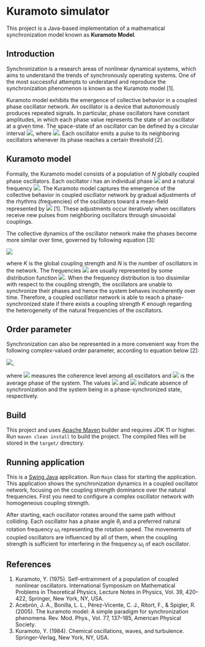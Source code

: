 # Kuramoto simulator

This project is a Java-based implementation of a mathematical synchronization model known as **Kuramoto Model**.

## Introduction

Synchronization is a research areas of nonlinear dynamical systems, which aims to understand the trends of synchronously operating systems. One of the most successful attempts to understand and reproduce the synchronization phenomenon is known as the Kuramoto model [1]. 

Kuramoto model exhibits the emergence of collective behavior in a coupled phase oscillator network. An oscillator is a device that autonomously produces repeated signals. In particular, phase oscillators have constant amplitudes, in which each phase value represents the state of an oscillator at a given time. The space-state of an oscillator can be defined by a circular interval <img src="https://render.githubusercontent.com/render/math?math=[0,2\pi]">, where <img src="https://render.githubusercontent.com/render/math?math=0 = 2\pi">. Each oscillator emits a pulse to its neighboring oscillators whenever its phase reaches a certain threshold [2].

## Kuramoto model

Formally, the Kuramoto model consists of a population of *N* globally coupled phase oscillators. Each oscillator *i* has an individual phase <img src="https://render.githubusercontent.com/render/math?math=\theta_i"> and a natural frequency <img src="https://render.githubusercontent.com/render/math?math=\omega_i">. The Kuramoto model captures the emergence of the collective behavior in coupled oscillator network by gradual adjustments of the rhythms (frequencies) of the oscillators toward a mean-field represented by <img src="https://render.githubusercontent.com/render/math?math=\Omega"> [1]. These adjustments occur iteratively when oscillators receive new pulses from neighboring oscillators through sinusoidal couplings.

The collective dynamics of the oscillator network make the phases become more similar over time, governed by following equation [3]\:

<img src="https://render.githubusercontent.com/render/math?math=\frac{d\theta_i}{d_t} = \omega_i + \frac{K}{N} \sum_{j=1}^{N} \sin(\theta_j - \theta_i)">

where *K* is the global coupling strength and $N$ is the number of oscillators in the network. The frequencies <img src="https://render.githubusercontent.com/render/math?math=\omega_i"> are usually represented by some distribution function <img src="https://render.githubusercontent.com/render/math?math=g(\omega)">. When the frequency distribution is too dissimilar with respect to the coupling strength, the oscillators are unable to synchronize their phases and hence the system behaves incoherently over time. Therefore, a coupled oscillator network is able to reach a phase-synchronized state if there exists a coupling strength *K* enough regarding the heterogeneity of the natural frequencies of the oscillators.

## Order parameter

Synchronization can also be represented in a more convenient way from the following complex-valued order parameter, according to equation below [2]:

<img src="https://render.githubusercontent.com/render/math?math=r e^{i\psi} = \frac{1}{N}\sum_{j=1}^{N}e^{i\theta_{j}}">,

where <img src="https://render.githubusercontent.com/render/math?math=0 \leq r(t) \leq 1"> measures the coherence level among all oscillators and <img src="https://render.githubusercontent.com/render/math?math=\psi(t)"> is the average phase of the system. The values <img src="https://render.githubusercontent.com/render/math?math=r(t) \approx 0"> and <img src="https://render.githubusercontent.com/render/math?math=r(t) \approx 1"> indicate absence of synchronization and the system being in a phase-synchronized state, respectively.

## Build

This project and uses [Apache Maven](https://maven.apache.org/) builder and requires JDK 11 or higher. Run `maven clean install` to build the project. The compiled files will be stored in the `target/` directory.

## Running application

This is a [Swing Java](https://en.wikipedia.org/wiki/Swing_\(Java\)) application. Run `Main` class for starting the application. This application shows the synchronization dynamics in a coupled oscillator network, focusing on the coupling strength dominance over the natural frequencies. First you need to configure a complex oscillator network with homogeneous coupling strength. 

After starting, each oscillator rotates around the same path without colliding. Each oscillator has a phase angle $\theta_i$ and a preferred natural rotation frequency $\omega_i$ representing the rotation speed. The movements of coupled oscillators are influenced by all of them, when the coupling strength is sufficient for interfering in the frequency $\omega_i$ of each oscillator.


## References
1. Kuramoto, Y. (1975). Self-entrainment of a population of coupled nonlinear oscillators. International Symposium on Mathematical Problems in Theoretical Physics, Lecture Notes in Physics, Vol. 39, 420–422, Springer, New York, NY, USA.
2. Acebrón, J. A., Bonilla, L. L., Pérez-Vicente, C. J., Ritort, F., & Spigler, R. (2005). The kuramoto model: A simple paradigm for synchronization phenomena. Rev. Mod. Phys., Vol. 77, 137–185, American Physical Society.
3. Kuramoto, Y. (1984). Chemical oscillations, waves, and turbulence. Springer-Verlag, New York, NY, USA.
